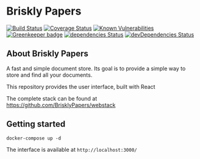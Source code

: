 # Briskly Papers


[![Build Status](https://travis-ci.org/BrisklyPapers/react.svg?branch=master)](https://travis-ci.org/BrisklyPapers/react)
[![Coverage Status](https://coveralls.io/repos/github/BrisklyPapers/react/badge.svg?branch=master)](https://coveralls.io/github/BrisklyPapers/react?branch=master)
[![Known Vulnerabilities](https://snyk.io/test/github/brisklypapers/react/badge.svg)](https://snyk.io/test/github/brisklypapers/react)
[![Greenkeeper badge](https://badges.greenkeeper.io/BrisklyPapers/react.svg)](https://greenkeeper.io/)
[![dependencies Status](https://david-dm.org/BrisklyPapers/react/status.svg)](https://david-dm.org/BrisklyPapers/react)
[![devDependencies Status](https://david-dm.org/BrisklyPapers/react/dev-status.svg)](https://david-dm.org/BrisklyPapers/react?type=dev)

## About Briskly Papers
A fast and simple document store. Its goal is to provide a simple way to store and find all your documents.

This repository provides the user interface, built with React

The complete stack can be found at https://github.com/BrisklyPapers/webstack

## Getting started

`docker-compose up -d`

The interface is available at `http://localhost:3000/`
